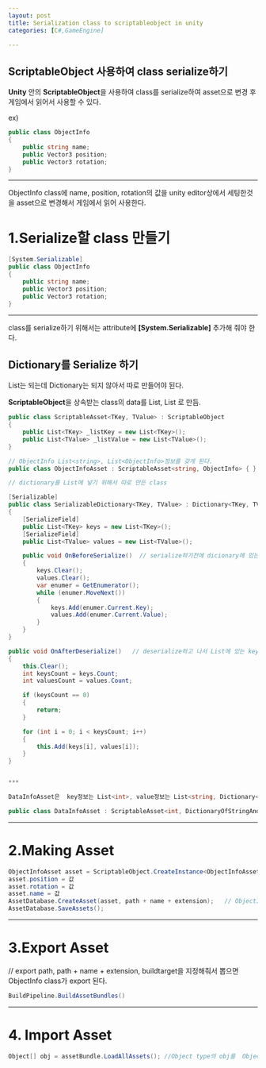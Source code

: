 ```yaml
---
layout: post
title: Serialization class to scriptableobject in unity
categories: [C#,GameEngine]

---
```


##  ScriptableObject 사용하여 class serialize하기

**Unity** 안의 **ScriptableObject**을 사용하여 class를 serialize하여 asset으로 변경 후 게임에서 읽어서 사용할 수 있다.

ex)

```c#
public class ObjectInfo
{
	public string name;
	public Vector3 position;
	public Vector3 rotation;
}
```

***

ObjectInfo class에 name, position, rotation의 값을 unity editor상에서 세팅한것을 asset으로 변경해서 게임에서 읽어 사용한다.

# 1.Serialize할 class 만들기

```c#
[System.Serializable]
public class ObjectInfo
{
	public string name;
	public Vector3 position;
	public Vector3 rotation;
}
```

***

class를 serialize하기 위해서는 attribute에 **[System.Serializable]** 추가해 줘야 한다.

## Dictionary를 Serialize 하기

List는 되는데 Dictionary는 되지 않아서 따로 만들어야 된다.

**ScriptableObject**을 상속받는 class의 data를 List<TKey>, List<TValue> 로 만듬.

```c#
public class ScriptableAsset<TKey, TValue> : ScriptableObject
{
	public List<TKey> _listKey = new List<TKey>();
	public List<TValue> _listValue = new List<TValue>();
}
```


```c#
// ObjectInfo List<string>, List<ObjectInfo>정보를 갖게 된다.
public class ObjectInfoAsset : ScriptableAsset<string, ObjectInfo> { }
```


```c#
// dictionary를 List에 넣기 위해서 따로 만든 class

[Serializable]
public class SerializableDictionary<TKey, TValue> : Dictionary<TKey, TValue>, ISerializationCallbackReceiver
{
	[SerializeField]
	public List<TKey> keys = new List<TKey>();
	[SerializeField]
	public List<TValue> values = new List<TValue>();

	public void OnBeforeSerialize()  // serialize하기전에 dicionary에 있는 key값과 value를 옮겨 넣는다.
	{
		keys.Clear();
		values.Clear();
		var enumer = GetEnumerator();
		while (enumer.MoveNext())
		{
			keys.Add(enumer.Current.Key);
			values.Add(enumer.Current.Value);
		}
	}
}

public void OnAfterDeserialize()   // deserialize하고 나서 List에 있는 key값과 value를 dictionary에 옮겨 넣는다.
{
	this.Clear();
	int keysCount = keys.Count;
	int valuesCount = values.Count;

	if (keysCount == 0)
	{
		return;
	}

	for (int i = 0; i < keysCount; i++)
	{
		this.Add(keys[i], values[i]);
	}
}


***

DataInfoAsset은  key정보는 List<int>, value정보는 List<string, Dictionary<string, string>>을 갖게 된다.

public class DataInfoAsset : ScriptableAsset<int, DictionaryOfStringAndString> { }
 ```

***

# 2.Making Asset

```c#
ObjectInfoAsset asset = ScriptableObject.CreateInstance<ObjectInfoAsset>();
asset.position = 값
asset.rotation = 값
asset.name = 값
AssetDatabase.CreateAsset(asset, path + name + extension);   // ObjectInfo 정보가 있는 .asset파일을 path 경로 name.extention 으로 생성
AssetDatabase.SaveAssets();
```

***

# 3.Export Asset

// export path, path + name + extension, buildtarget을 지정해줘서 뽑으면 ObjectInfo class가 export 된다.

```c#
BuildPipeline.BuildAssetBundles()
```


***

# 4. Import Asset

```c#
Object[] obj = assetBundle.LoadAllAssets(); //Object type의 obj를  ObjectInfo 로 형변환 후 사용하면된다.
```
